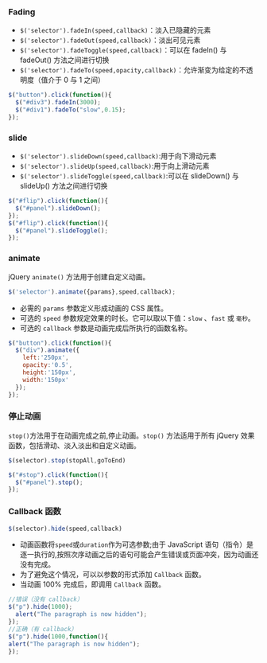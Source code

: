 ### Fading 
-   `$('selector').fadeIn(speed,callback)`：淡入已隐藏的元素
-   `$('selector').fadeOut(speed,callback)`：淡出可见元素
-   `$('selector').fadeToggle(speed,callback)`：可以在 fadeIn() 与 fadeOut() 方法之间进行切换
-   `$('selector').fadeTo(speed,opacity,callback)`：允许渐变为给定的不透明度（值介于 0 与 1 之间）
```js
$("button").click(function(){
  $("#div3").fadeIn(3000);
  $("#div1").fadeTo("slow",0.15);
});
```
### slide
- `$('selector').slideDown(speed,callback)`:用于向下滑动元素
- `$('selector').slideUp(speed,callback)`:用于向上滑动元素
- `$('selector').slideToggle(speed,callback)`:可以在 slideDown() 与 slideUp() 方法之间进行切换
```js
$("#flip").click(function(){
  $("#panel").slideDown();
});
$("#flip").click(function(){
  $("#panel").slideToggle();
});
```
### animate
jQuery `animate()` 方法用于创建自定义动画。
```js
$('selector').animate({params},speed,callback);
```
- 必需的 `params` 参数定义形成动画的 CSS 属性。
- 可选的 `speed` 参数规定效果的时长。它可以取以下值：`slow` 、`fast` 或 `毫秒`。
- 可选的 `callback` 参数是动画完成后所执行的函数名称。
```js
$("button").click(function(){
  $("div").animate({
    left:'250px',
    opacity:'0.5',
    height:'150px',
    width:'150px'
  });
}); 
```
### 停止动画
`stop()`方法用于在动画完成之前,停止动画。`stop()` 方法适用于所有 jQuery 效果函数，包括滑动、淡入淡出和自定义动画。
```js
$(selector).stop(stopAll,goToEnd)

$("#stop").click(function(){
  $("#panel").stop();
});
```
### Callback 函数
```js
$(selector).hide(speed,callback)
```
-   动画函数将`speed`或`duration`作为可选参数;由于 JavaScript 语句（指令）是逐一执行的,按照次序动画之后的语句可能会产生错误或页面冲突，因为动画还没有完成。
-   为了避免这个情况，可以以参数的形式添加 `Callback` 函数。
-   当动画 100% 完成后，即调用 `Callback` 函数。
```js
//错误（没有 callback）
$("p").hide(1000);
  alert("The paragraph is now hidden");
});
//正确（有 callback）
$("p").hide(1000,function(){
alert("The paragraph is now hidden");
});
```